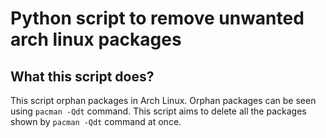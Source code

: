 # Python script to remove unwanted arch linux packages

## What this script does?
This script orphan packages in Arch Linux.
Orphan packages can be seen using ```pacman -Qdt``` command. This script aims to delete all the packages shown by ```pacman -Qdt``` command at once.
